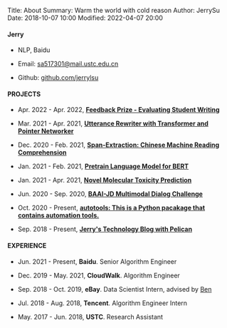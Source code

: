 Title: About
Summary: Warm the world with cold reason
Author: JerrySu
Date: 2018-10-07 10:00
Modified: 2022-04-07 20:00


#### Jerry

- NLP, Baidu

- Email: sa517301@mail.ustc.edu.cn

- Github: [github.com/jerrylsu](https://github.com/jerrylsu)


#### PROJECTS

- Apr. 2022 - Apr. 2022, **[Feedback Prize - Evaluating Student Writing](https://github.com/jerrylsu/Kaggle-Feedback-Prize-Evaluating-Student-Writing)**

- Mar. 2021 - Apr. 2021, **[Utterance Rewriter with Transformer and Pointer Networker](https://github.com/jerrylsu/UtteranceRewriter)**

- Dec. 2020 - Feb. 2021, **[Span-Extraction: Chinese Machine Reading Comprehension](https://github.com/jerrylsu/cmrc)**

- Jan. 2021 - Feb. 2021, **[Pretrain Language Model for BERT](https://github.com/jerrylsu/lm_pretrain)**

- Jan. 2021 - Apr. 2021, **[Novel Molecular Toxicity Prediction](https://github.com/jerrylsu/Novel-Molecular-Toxicity-Prediction-Model)**

- Jun. 2020 - Sep. 2020, **[BAAI-JD Multimodal Dialog Challenge](http://www.jerrylsu.net/articles/2020/nlp-JDMDC2020.html)**

- Oct. 2020 - Present, **[autotools: This is a Python pacakage that contains automation tools.](https://github.com/jerrylsu/autotools)**

- Sep. 2018 - Present, **[Jerry's Technology Blog with Pelican](https://github.com/jerrylsu/blog)**


#### EXPERIENCE

- Jun. 2021 - Present, **Baidu**. Senior Algorithm Engineer

- Dec. 2019 - May. 2021, **CloudWalk**. Algorithm Engineer

- Sep. 2018 - Oct. 2019, **eBay**. Data Scientist Intern, advised by [Ben](https://www.linkedin.com/in/ben-chuanlong-du-1239b221/)

- Jul. 2018 - Aug. 2018, **Tencent**. Algorithm Engineer Intern

- May. 2017 - Jun. 2018, **USTC**. Research Assistant

